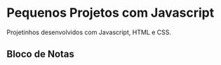 # Pequenos Projetos com Javascript
Projetinhos desenvolvidos com Javascript, HTML e CSS.


<h2> Bloco de Notas </h2>
<img href="https://user-images.githubusercontent.com/68571128/160898840-2f729323-9cde-45fd-bff4-0cc906ff50b7.png" ></img>
